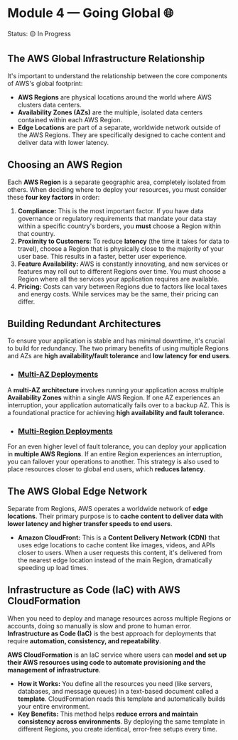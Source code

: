 # Module 4 — Going Global 🌐

Status: 🟡 In Progress

## The AWS Global Infrastructure Relationship

It's important to understand the relationship between the core components of AWS's global footprint:

* **AWS Regions** are physical locations around the world where AWS clusters data centers.
* **Availability Zones (AZs)** are the multiple, isolated data centers contained within each AWS Region.
* **Edge Locations** are part of a separate, worldwide network outside of the AWS Regions. They are specifically designed to cache content and deliver data with lower latency.

## Choosing an AWS Region

Each **AWS Region** is a separate geographic area, completely isolated from others. When deciding where to deploy your resources, you must consider these **four key factors** in order:

1. **Compliance:** This is the most important factor. If you have data governance or regulatory requirements that mandate your data stay within a specific country's borders, you **must** choose a Region within that country.
2. **Proximity to Customers:** To reduce **latency** (the time it takes for data to travel), choose a Region that is physically close to the majority of your user base. This results in a faster, better user experience.
3. **Feature Availability:** AWS is constantly innovating, and new services or features may roll out to different Regions over time. You must choose a Region where all the services your application requires are available.
4. **Pricing:** Costs can vary between Regions due to factors like local taxes and energy costs. While services may be the same, their pricing can differ.

## Building Redundant Architectures

To ensure your application is stable and has minimal downtime, it's crucial to build for redundancy. The two primary benefits of using multiple Regions and AZs are **high availability/fault tolerance** and **low latency for end users**.

* ### <ins>Multi-AZ Deployments</ins>

A **multi-AZ architecture** involves running your application across multiple **Availability Zones** within a single AWS Region. If one AZ experiences an interruption, your application automatically fails over to a backup AZ. This is a foundational practice for achieving **high availability and fault tolerance**.

* ### <ins>Multi-Region Deployments</ins>

For an even higher level of fault tolerance, you can deploy your application in **multiple AWS Regions**. If an entire Region experiences an interruption, you can failover your operations to another. This strategy is also used to place resources closer to global end users, which **reduces latency**.

## The AWS Global Edge Network

Separate from Regions, AWS operates a worldwide network of **edge locations**. Their primary purpose is to **cache content to deliver data with lower latency and higher transfer speeds to end users**.

* **Amazon CloudFront:** This is a **Content Delivery Network (CDN)** that uses edge locations to cache content like images, videos, and APIs closer to users. When a user requests this content, it's delivered from the nearest edge location instead of the main Region, dramatically speeding up load times.

## Infrastructure as Code (IaC) with AWS CloudFormation

When you need to deploy and manage resources across multiple Regions or accounts, doing so manually is slow and prone to human error. **Infrastructure as Code (IaC)** is the best approach for deployments that require **automation, consistency, and repeatability**.

**AWS CloudFormation** is an IaC service where users can **model and set up their AWS resources using code to automate provisioning and the management of infrastructure**.

* **How it Works:** You define all the resources you need (like servers, databases, and message queues) in a text-based document called a **template**. CloudFormation reads this template and automatically builds your entire environment.
* **Key Benefits:** This method helps **reduce errors and maintain consistency across environments**. By deploying the same template in different Regions, you create identical, error-free setups every time.
